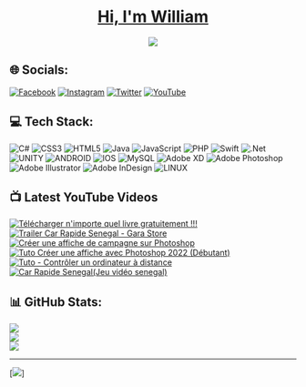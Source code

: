 
<h1 align="center" style="color: green">
  <a href="https://github.com/iamwill221">
    Hi, I'm William</a>
</h1>

<p align="center">
  <!-- Typing SVG by DenverCoder1 - https://github.com/DenverCoder1/readme-typing-svg -->
  <a href="https://github.com/DenverCoder1/readme-typing-svg">
    <img src="https://readme-typing-svg.demolab.com/?lines=I'm your preferred GameDev;I'm your preferred Designer;I'm your preferred Developer;Always%20learning%20new%20things&font=Fira%20Code&center=true&width=440&height=45&color=f75c7e&vCenter=true&pause=1000&size=22" /></a>
</p>


## 🌐 Socials:
[![Facebook](https://img.shields.io/badge/Facebook-%231877F2.svg?logo=Facebook&logoColor=white)](https://facebook.com/ousmanewilliamkebe) [![Instagram](https://img.shields.io/badge/Instagram-%23E4405F.svg?logo=Instagram&logoColor=white)](https://instagram.com/iamwill_221) [![Twitter](https://img.shields.io/badge/Twitter-%231DA1F2.svg?logo=Twitter&logoColor=white)](https://twitter.com/iamwill_221) [![YouTube](https://img.shields.io/badge/YouTube-%23FF0000.svg?logo=YouTube&logoColor=white)](https://youtube.com/@dkempiresn) 


## 💻 Tech Stack:
![C#](https://img.shields.io/badge/c%23-%23239120.svg?style=flat&logo=c-sharp&logoColor=white) ![CSS3](https://img.shields.io/badge/css3-%231572B6.svg?style=flat&logo=css3&logoColor=white) ![HTML5](https://img.shields.io/badge/html5-%23E34F26.svg?style=flat&logo=html5&logoColor=white) ![Java](https://img.shields.io/badge/java-%23ED8B00.svg?style=flat&logo=java&logoColor=white) ![JavaScript](https://img.shields.io/badge/javascript-%23323330.svg?style=flat&logo=javascript&logoColor=%23F7DF1E) ![PHP](https://img.shields.io/badge/php-%23777BB4.svg?style=flat&logo=php&logoColor=white) ![Swift](https://img.shields.io/badge/swift-F54A2A?style=flat&logo=swift&logoColor=white) ![.Net](https://img.shields.io/badge/.NET-5C2D91?style=flat&logo=.net&logoColor=white) ![UNITY](https://img.shields.io/badge/Unity-%2320232a.svg?style=flat&logo=unity&logoColor=white) ![ANDROID](https://img.shields.io/badge/android-%2320232a.svg?style=flat&logo=android&logoColor=%a4c639) ![IOS](https://img.shields.io/badge/IOS-%2320232a.svg?style=flat&logo=apple&logoColor=white) ![MySQL](https://img.shields.io/badge/mysql-%2300f.svg?style=flat&logo=mysql&logoColor=white) ![Adobe XD](https://img.shields.io/badge/Adobe%20XD-470137?style=flat&logo=Adobe%20XD&logoColor=#FF61F6) ![Adobe Photoshop](https://img.shields.io/badge/adobephotoshop-%2331A8FF.svg?style=flat&logo=adobephotoshop&logoColor=white) ![Adobe Illustrator](https://img.shields.io/badge/adobeillustrator-%23FF9A00.svg?style=flat&logo=adobeillustrator&logoColor=white) ![Adobe InDesign](https://img.shields.io/badge/Adobe%20InDesign-49021F?style=flat&logo=adobeindesign&logoColor=white) ![LINUX](https://img.shields.io/badge/Linux-FCC624?style=flat&logo=linux&logoColor=black)

## 📺 Latest YouTube Videos


  <!-- BEGIN YOUTUBE-CARDS -->
[![Télécharger n'importe quel livre gratuitement !!!](https://ytcards.demolab.com/?id=pCbNRJKtNbg&title=T%C3%A9l%C3%A9charger+n%27importe+quel+livre+gratuitement+%21%21%21&lang=en&timestamp=1663197783&background_color=%230d1117&title_color=%23ffffff&stats_color=%23dedede&width=250 "Télécharger n'importe quel livre gratuitement !!!")](https://www.youtube.com/watch?v=pCbNRJKtNbg)
[![Trailer Car Rapide Senegal  - Gara Store](https://ytcards.demolab.com/?id=qsyruqn3FvE&title=Trailer+Car+Rapide+Senegal++-+Gara+Store&lang=en&timestamp=1662076809&background_color=%230d1117&title_color=%23ffffff&stats_color=%23dedede&width=250 "Trailer Car Rapide Senegal  - Gara Store")](https://www.youtube.com/watch?v=qsyruqn3FvE)
[![Créer une affiche de campagne sur Photoshop](https://ytcards.demolab.com/?id=RusJJN_waE0&title=Cr%C3%A9er+une+affiche+de+campagne+sur+Photoshop&lang=en&timestamp=1659201074&background_color=%230d1117&title_color=%23ffffff&stats_color=%23dedede&width=250 "Créer une affiche de campagne sur Photoshop")](https://www.youtube.com/watch?v=RusJJN_waE0)
[![Tuto   Créer une affiche avec Photoshop 2022 (Débutant)](https://ytcards.demolab.com/?id=_oglshw_QgE&title=Tuto+++Cr%C3%A9er+une+affiche+avec+Photoshop+2022+%28D%C3%A9butant%29&lang=en&timestamp=1659099438&background_color=%230d1117&title_color=%23ffffff&stats_color=%23dedede&width=250 "Tuto   Créer une affiche avec Photoshop 2022 (Débutant)")](https://www.youtube.com/watch?v=_oglshw_QgE)
[![Tuto  - Contrôler un ordinateur à distance](https://ytcards.demolab.com/?id=N71EU46qr5U&title=Tuto++-+Contr%C3%B4ler+un+ordinateur+%C3%A0+distance&lang=en&timestamp=1658949667&background_color=%230d1117&title_color=%23ffffff&stats_color=%23dedede&width=250 "Tuto  - Contrôler un ordinateur à distance")](https://www.youtube.com/watch?v=N71EU46qr5U)
[![Car Rapide Senegal(Jeu vidéo senegal)](https://ytcards.demolab.com/?id=7PsCUlKCGUM&title=Car+Rapide+Senegal%28Jeu+vid%C3%A9o+senegal%29&lang=en&timestamp=1584971797&background_color=%230d1117&title_color=%23ffffff&stats_color=%23dedede&width=250 "Car Rapide Senegal(Jeu vidéo senegal)")](https://www.youtube.com/watch?v=7PsCUlKCGUM)
<!-- END YOUTUBE-CARDS -->
  

## 📊 GitHub Stats:
![](https://github-readme-stats.vercel.app/api?username=iamwill221&theme=dark&hide_border=false&include_all_commits=false&count_private=false)<br/>
![](https://github-readme-streak-stats.herokuapp.com/?user=iamwill221&theme=dark&hide_border=false)<br/>
![](https://github-readme-stats.vercel.app/api/top-langs/?username=iamwill221&theme=dark&hide_border=false&include_all_commits=false&count_private=false&layout=compact)



---
[![](https://visitcount.itsvg.in/api?id=iamwill221&icon=0&color=1)]

